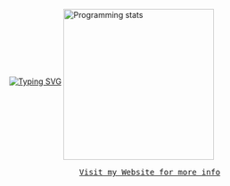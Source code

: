 <a href="https://git.io/typing-svg"><img src="https://readme-typing-svg.herokuapp.com?font=Fira+Code&pause=1000&color=00E966&width=600&lines=Edge+IA%2C+Programming%2C+Electronics%2C+Neurosciences" alt="Typing SVG" /></a>
<img src="https://github-readme-stats-sigma-five.vercel.app/api/top-langs/?username=jlefortbesnard&layout=compact"
     alt="Programming stats" align="middle" style="width:270px"/>
<p><pre align="center"><a href="https://jlefortbesnard.fr" target="_blank">Visit my Website for more info</a>




